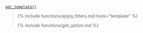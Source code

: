 <p><code><a href="https://developer.wordpress.org/reference/functions/get_template/">get_template()</a></code></p>

<blockquote>

{% include functions/apply_filters.md hook="template" %}

{% include functions/get_option.md %}

</blockquote>
